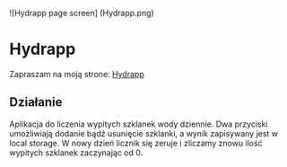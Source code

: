 ![Hydrapp page screen] (Hydrapp.png)

# Hydrapp

Zapraszam na moją strone: [Hydrapp](https://dawiddomaradzki.github.io/hydrapp)

## Działanie

Aplikacja do liczenia wypitych szklanek wody dziennie. Dwa przyciski umożliwiają dodanie bądź usunięcie szklanki, a wynik zapisywany jest w local storage. W nowy dzień licznik się zeruje i zliczamy znowu ilość wypitych szklanek zaczynając od 0.
